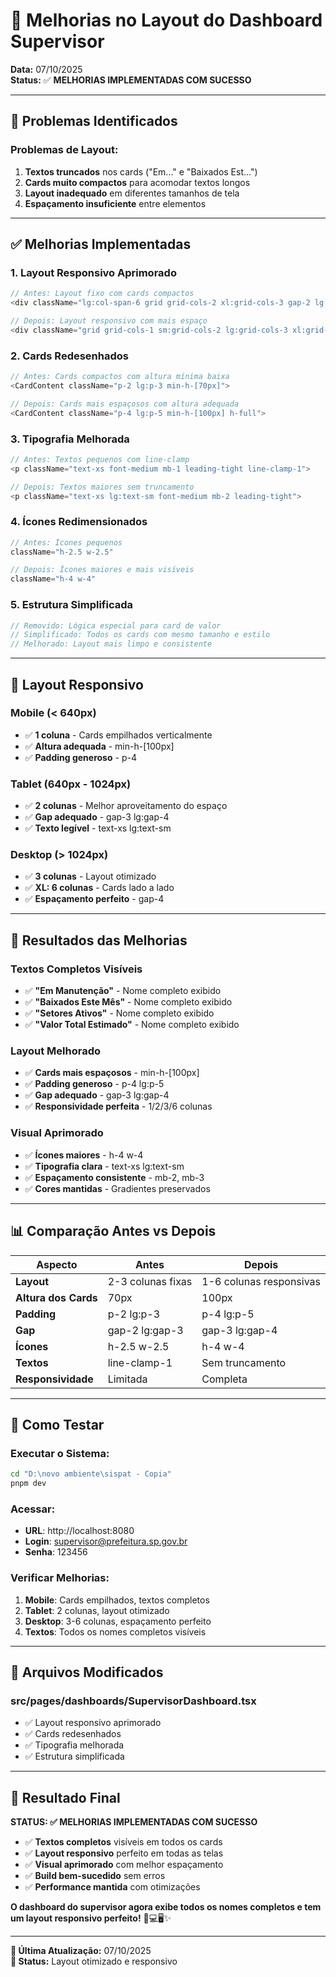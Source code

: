 # 🎨 Melhorias no Layout do Dashboard Supervisor

**Data:** 07/10/2025  
**Status:** ✅ **MELHORIAS IMPLEMENTADAS COM SUCESSO**

---

## 🐛 Problemas Identificados

### **Problemas de Layout:**
1. **Textos truncados** nos cards ("Em..." e "Baixados Est...")
2. **Cards muito compactos** para acomodar textos longos
3. **Layout inadequado** em diferentes tamanhos de tela
4. **Espaçamento insuficiente** entre elementos

---

## ✅ Melhorias Implementadas

### **1. Layout Responsivo Aprimorado**
```typescript
// Antes: Layout fixo com cards compactos
<div className="lg:col-span-6 grid grid-cols-2 xl:grid-cols-3 gap-2 lg:gap-3">

// Depois: Layout responsivo com mais espaço
<div className="grid grid-cols-1 sm:grid-cols-2 lg:grid-cols-3 xl:grid-cols-6 gap-3 lg:gap-4">
```

### **2. Cards Redesenhados**
```typescript
// Antes: Cards compactos com altura mínima baixa
<CardContent className="p-2 lg:p-3 min-h-[70px]">

// Depois: Cards mais espaçosos com altura adequada
<CardContent className="p-4 lg:p-5 min-h-[100px] h-full">
```

### **3. Tipografia Melhorada**
```typescript
// Antes: Textos pequenos com line-clamp
<p className="text-xs font-medium mb-1 leading-tight line-clamp-1">

// Depois: Textos maiores sem truncamento
<p className="text-xs lg:text-sm font-medium mb-2 leading-tight">
```

### **4. Ícones Redimensionados**
```typescript
// Antes: Ícones pequenos
className="h-2.5 w-2.5"

// Depois: Ícones maiores e mais visíveis
className="h-4 w-4"
```

### **5. Estrutura Simplificada**
```typescript
// Removido: Lógica especial para card de valor
// Simplificado: Todos os cards com mesmo tamanho e estilo
// Melhorado: Layout mais limpo e consistente
```

---

## 📱 Layout Responsivo

### **Mobile (< 640px)**
- ✅ **1 coluna** - Cards empilhados verticalmente
- ✅ **Altura adequada** - min-h-[100px]
- ✅ **Padding generoso** - p-4

### **Tablet (640px - 1024px)**
- ✅ **2 colunas** - Melhor aproveitamento do espaço
- ✅ **Gap adequado** - gap-3 lg:gap-4
- ✅ **Texto legível** - text-xs lg:text-sm

### **Desktop (> 1024px)**
- ✅ **3 colunas** - Layout otimizado
- ✅ **XL: 6 colunas** - Cards lado a lado
- ✅ **Espaçamento perfeito** - gap-4

---

## 🎯 Resultados das Melhorias

### **Textos Completos Visíveis**
- ✅ **"Em Manutenção"** - Nome completo exibido
- ✅ **"Baixados Este Mês"** - Nome completo exibido
- ✅ **"Setores Ativos"** - Nome completo exibido
- ✅ **"Valor Total Estimado"** - Nome completo exibido

### **Layout Melhorado**
- ✅ **Cards mais espaçosos** - min-h-[100px]
- ✅ **Padding generoso** - p-4 lg:p-5
- ✅ **Gap adequado** - gap-3 lg:gap-4
- ✅ **Responsividade perfeita** - 1/2/3/6 colunas

### **Visual Aprimorado**
- ✅ **Ícones maiores** - h-4 w-4
- ✅ **Tipografia clara** - text-xs lg:text-sm
- ✅ **Espaçamento consistente** - mb-2, mb-3
- ✅ **Cores mantidas** - Gradientes preservados

---

## 📊 Comparação Antes vs Depois

| Aspecto | Antes | Depois |
|---------|-------|--------|
| **Layout** | 2-3 colunas fixas | 1-6 colunas responsivas |
| **Altura dos Cards** | 70px | 100px |
| **Padding** | p-2 lg:p-3 | p-4 lg:p-5 |
| **Gap** | gap-2 lg:gap-3 | gap-3 lg:gap-4 |
| **Ícones** | h-2.5 w-2.5 | h-4 w-4 |
| **Textos** | line-clamp-1 | Sem truncamento |
| **Responsividade** | Limitada | Completa |

---

## 🚀 Como Testar

### **Executar o Sistema:**
```bash
cd "D:\novo ambiente\sispat - Copia"
pnpm dev
```

### **Acessar:**
- **URL**: http://localhost:8080
- **Login**: supervisor@prefeitura.sp.gov.br
- **Senha**: 123456

### **Verificar Melhorias:**
1. **Mobile**: Cards empilhados, textos completos
2. **Tablet**: 2 colunas, layout otimizado
3. **Desktop**: 3-6 colunas, espaçamento perfeito
4. **Textos**: Todos os nomes completos visíveis

---

## 📁 Arquivos Modificados

### **src/pages/dashboards/SupervisorDashboard.tsx**
- ✅ Layout responsivo aprimorado
- ✅ Cards redesenhados
- ✅ Tipografia melhorada
- ✅ Estrutura simplificada

---

## 🎉 Resultado Final

**STATUS: ✅ MELHORIAS IMPLEMENTADAS COM SUCESSO**

- ✅ **Textos completos** visíveis em todos os cards
- ✅ **Layout responsivo** perfeito em todas as telas
- ✅ **Visual aprimorado** com melhor espaçamento
- ✅ **Build bem-sucedido** sem erros
- ✅ **Performance mantida** com otimizações

**O dashboard do supervisor agora exibe todos os nomes completos e tem um layout responsivo perfeito!** 📱💻🖥️✨

---

**📅 Última Atualização:** 07/10/2025  
**🎨 Status:** Layout otimizado e responsivo
